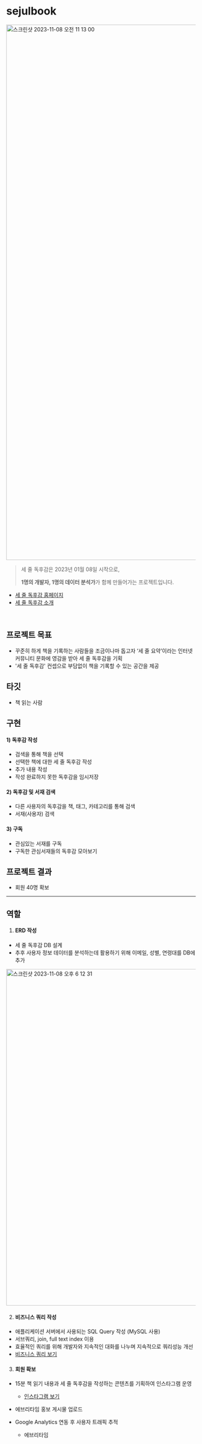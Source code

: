 # sejulbook
<img width="1419" alt="스크린샷 2023-11-08 오전 11 13 00" src="https://github.com/jjeori/sejulbook/assets/99062088/d687d566-83a0-407c-9775-7a4a0cab4f50">

> 세 줄 독후감은 2023년 01월 08일 시작으로,
> 
> 
> **1명의 개발자, 1명의 데이터 분석가**가 함께 만들어가는 프로젝트입니다.
>
* [세 줄 독후감 홈페이지](https://www.sejulbook.com/)
* [세 줄 독후감 소개](https://www.notion.so/sejulbook/62e31077c0934b989acaa6819ef9947a)
  
<br/>

## 프로젝트 목표
* 꾸준히 하게 책을 기록하는 사람들을 조금이나마 돕고자 ‘세 줄 요약’이라는 인터넷 커뮤니티 문화에 영감을 받아 세 줄 독후감을 기획
* '세 줄 독후감' 컨셉으로 부담없이 책을 기록할 수 있는 공간을 제공
  
## 타깃
* 책 읽는 사람

## 구현
#### 1) 독후감 작성
* 검색을 통해 책을 선택
* 선택한 책에 대한 세 줄 독후감 작성
* 추가 내용 작성
* 작성 완료하지 못한 독후감을 임시저장

#### 2) 독후감 및 서재 검색
* 다른 사용자의 독후감을 책, 태그, 카테고리를 통해 검색
* 서재(사용자) 검색
#### 3) 구독
* 관심있는 서재를 구독
* 구독한 관심서재들의 독후감 모아보기

## 프로젝트 결과
* 회원 40명 확보

------
## 역할
1) #### ERD 작성
* 세 줄 독후감 DB 설계
* 추후 사용자 정보 데이터를 분석하는데 활용하기 위해 이메일, 성별, 연령대를 DB에 추가
<img width="892" alt="스크린샷 2023-11-08 오후 6 12 31" src="https://github.com/jjeori/sejulbook/assets/99062088/d12c464e-2d9a-4138-9040-edb4561886de">


2) #### 비즈니스 쿼리 작성
*  애플리케이션 서버에서 사용되는 SQL Query 작성 (MySQL 사용)
* 서브쿼리, join, full text index 이용
* 효율적인 쿼리를 위해 개발자와 지속적인 대화를 나누며 지속적으로 쿼리성능 개선
* [비즈니스 쿼리 보기](https://www.notion.so/sejulbook/SQL-Query-ab8481873e284149a402570f127f0d7a)

3) #### 회원 확보
* 15분 책 읽기 내용과 세 줄 독후감을 작성하는 콘텐츠를 기획하여 인스타그램 운영
  * [인스타그램 보기](https://www.instagram.com/sejulbook/)
* 에브리타임 홍보 게시물 업로드

* Google Analytics 연동 후 사용자 트래픽 추적
  * 에브리타임
